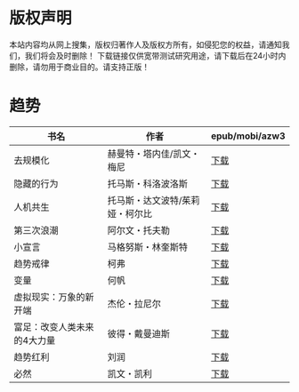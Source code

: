# 版权声明

本站内容均从网上搜集，版权归著作人及版权方所有，如侵犯您的权益，请通知我们，我们将会及时删除！ 下载链接仅供宽带测试研究用途，请下载后在24小时内删除，请勿用于商业目的。请支持正版！

# 趋势

| 书名 | 作者 | epub/mobi/azw3 |
| --- | --- | --- |
| 去规模化 | 赫曼特・塔内佳/凯文・梅尼 | [下载](https://url89.ctfile.com/f/31084289-1356994687-e7d6a6?p=8866) |
| 隐藏的行为 | 托马斯・科洛波洛斯 | [下载](https://url89.ctfile.com/f/31084289-1357053679-c73b9c?p=8866) |
| 人机共生 | 托马斯・达文波特/茱莉娅・柯尔比 | [下载](https://url89.ctfile.com/f/31084289-1357052242-ae31e9?p=8866) |
| 第三次浪潮 | 阿尔文・托夫勒 | [下载](https://url89.ctfile.com/f/31084289-1357032949-77397f?p=8866) |
| 小宣言 | 马格努斯・林奎斯特 | [下载](https://url89.ctfile.com/f/31084289-1357027162-16e6c5?p=8866) |
| 趋势戒律 | 柯弗 | [下载](https://url89.ctfile.com/f/31084289-1357026925-f60e50?p=8866) |
| 变量 | 何帆 | [下载](https://url89.ctfile.com/f/31084289-1357026250-f993f8?p=8866) |
| 虚拟现实：万象的新开端 | 杰伦・拉尼尔 | [下载](https://url89.ctfile.com/f/31084289-1357023481-c4b2a4?p=8866) |
| 富足：改变人类未来的4大力量 | 彼得・戴曼迪斯 | [下载](https://url89.ctfile.com/f/31084289-1357015900-a0dfb0?p=8866) |
| 趋势红利 | 刘润 | [下载](https://url89.ctfile.com/f/31084289-1357015312-024ddb?p=8866) |
| 必然 | 凯文・凯利 | [下载](https://url89.ctfile.com/f/31084289-1357007995-a3825d?p=8866) |
